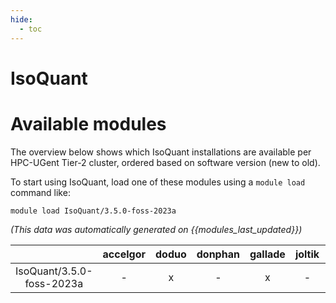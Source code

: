 ```yaml
---
hide:
  - toc
---
```


IsoQuant
========

# Available modules


The overview below shows which IsoQuant installations are available per HPC-UGent Tier-2 cluster, ordered based on software version (new to old).

To start using IsoQuant, load one of these modules using a `module load` command like:

```shell
module load IsoQuant/3.5.0-foss-2023a
```

*(This data was automatically generated on {{modules_last_updated}})*  

| |accelgor|doduo|donphan|gallade|joltik|shinx|
| :---: | :---: | :---: | :---: | :---: | :---: | :---: |
|IsoQuant/3.5.0-foss-2023a|-|x|-|x|-|x|
